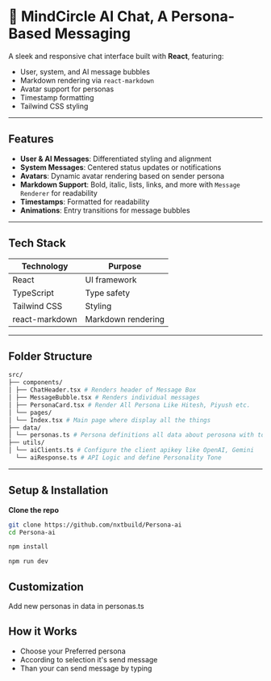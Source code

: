 # 💬 MindCircle AI Chat, A Persona-Based Messaging

A sleek and responsive chat interface built with **React**, featuring:

- User, system, and AI message bubbles
- Markdown rendering via `react-markdown`
- Avatar support for personas
- Timestamp formatting
- Tailwind CSS styling

---

## Features

- **User & AI Messages**: Differentiated styling and alignment
- **System Messages**: Centered status updates or notifications
- **Avatars**: Dynamic avatar rendering based on sender persona
- **Markdown Support**: Bold, italic, lists, links, and more with `Message Renderer` for readability
- **Timestamps**: Formatted for readability
- **Animations**: Entry transitions for message bubbles

---

## Tech Stack

| Technology     | Purpose            |
| -------------- | ------------------ |
| React          | UI framework       |
| TypeScript     | Type safety        |
| Tailwind CSS   | Styling            |
| react-markdown | Markdown rendering |

---

## Folder Structure

```bash
src/
├── components/
│ ├── ChatHeader.tsx # Renders header of Message Box
│ ├── MessageBubble.tsx # Renders individual messages
│ ├── PersonaCard.tsx # Render All Persona Like Hitesh, Piyush etc.
│ └── pages/
│ └── Index.tsx # Main page where display all the things
├── data/
│ └── personas.ts # Persona definitions all data about perosona with tone
├── utils/
│ └── aiClients.ts # Configure the client apikey like OpenAI, Gemini
  └── aiResponse.ts # API Logic and define Personality Tone
```

---

## Setup & Installation

**Clone the repo**

```bash
git clone https://github.com/nxtbuild/Persona-ai
cd Persona-ai

npm install

npm run dev
```

## Customization

Add new personas in data in personas.ts

## How it Works

- Choose your Preferred persona
- According to selection it's send message
- Than your can send message by typing
